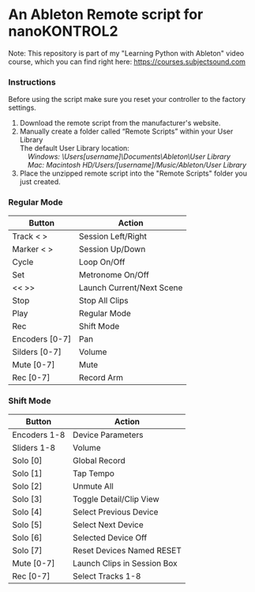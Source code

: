 # An Ableton Remote script for nanoKONTROL2
Note: This repository is part of my "Learning Python with Ableton" video course, which you can find right here:
https://courses.subjectsound.com

### Instructions
Before using the script make sure you reset your controller to the factory settings.
1. Download the remote script from the manufacturer's website.
2. Manually create a folder called “Remote Scripts” within your User Library   
The default User Library location:  
&nbsp;&nbsp;&nbsp;  *Windows: \Users\[username]\Documents\Ableton\User Library*  
&nbsp;&nbsp;&nbsp; *Mac: Macintosh HD/Users/[username]/Music/Ableton/User Library*
3. Place the unzipped remote script into the "Remote Scripts" folder you just created.





### **Regular Mode**
| Button         | Action                   |
|----------------|--------------------------|
| Track < >      | Session Left/Right       |
| Marker < >     | Session Up/Down          |
| Cycle          | Loop On/Off              |
| Set            | Metronome On/Off         |
| << >>          | Launch Current/Next Scene |
| Stop           | Stop All Clips           |
| Play           | Regular Mode             |
| Rec            | Shift Mode               |
| Encoders [0-7] | Pan                      |
| Silders [0-7]  | Volume                   |    
| Mute [0-7]     | Mute                     |    
| Rec [0-7]      | Record Arm               | 



### Shift Mode
| Button       | Action                      |
|--------------|-----------------------------|
| Encoders 1-8 | Device Parameters           |
| Sliders 1-8  | Volume                      |   
| Solo [0]     | Global Record               |
| Solo [1]     | Tap Tempo                   |
| Solo [2]     | Unmute All                  |
| Solo [3]     | Toggle Detail/Clip View     |
| Solo [4]     | Select Previous Device      |
| Solo [5]     | Select Next Device          |
| Solo [6]     | Selected Device Off         |
| Solo [7]     | Reset Devices Named RESET   |    
| Mute [0-7]   | Launch Clips in Session Box |    
| Rec [0-7]    | Select Tracks 1-8           |    
